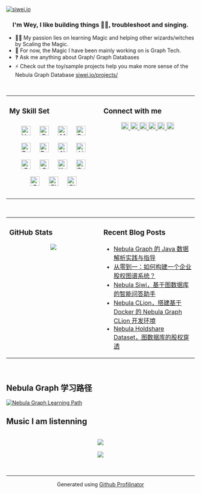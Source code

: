 [![siwei.io](https://user-images.githubusercontent.com/1651790/145385868-0d3ae801-ed26-4f68-9848-89b53fdf6aed.png)](https://siwei.io)

### <div align="center">I'm Wey, I like building things 👨‍💻, troubleshoot and singing.</div>

- 🧙🏻 My passion lies on learning Magic and helping other wizards/witches by Scaling the Magic.
- 🧚 For now, the Magic I have been mainly working on is Graph Tech.
- ❓ Ask me anything about Graph/ Graph Databases
- ⚡ Check out the toy/sample projects help you make more sense of the Nebula Graph Database [siwei.io/projects/](https://siwei.io/projects/)
<br/>


<table><tr><td valign="top" width="50%">

### My Skill Set
    
<div align="center">
    <img style="margin: 10px" src="https://profilinator.rishav.dev/skills-assets/vuejs-original-wordmark.svg" alt="Vue.js" height="25" />
    <img style="margin: 10px" src="https://profilinator.rishav.dev/skills-assets/d3js-original.svg" alt="D3.js" height="25" />
    <img style="margin: 10px" src="https://profilinator.rishav.dev/skills-assets/mysql-original-wordmark.svg" alt="MySQL" height="25" />
    <img style="margin: 10px" src="https://profilinator.rishav.dev/skills-assets/postgresql-original-wordmark.svg" alt="PostgreSQL" height="25" />
    <img style="margin: 10px" src="https://profilinator.rishav.dev/skills-assets/redis-original-wordmark.svg" alt="Redis" height="25" />
    <img style="margin: 10px" src="https://profilinator.rishav.dev/skills-assets/python-original.svg" alt="Python" height="25" />
    <img style="margin: 10px" src="https://profilinator.rishav.dev/skills-assets/nginx-original.svg" alt="Nginx" height="25" />
    <img style="margin: 10px" src="https://profilinator.rishav.dev/skills-assets/linux-original.svg" alt="Linux" height="25" />
    <img style="margin: 10px" src="https://profilinator.rishav.dev/skills-assets/logo-title.svg" alt="Chart.js" height="25" />
    <img style="margin: 10px" src="https://profilinator.rishav.dev/skills-assets/google_cloud-icon.svg" alt="GCP" height="25" />
    <img style="margin: 10px" src="https://profilinator.rishav.dev/skills-assets/kubernetes-icon.svg" alt="Kubernetes" height="25" />
    <img style="margin: 10px" src="https://profilinator.rishav.dev/skills-assets/gnu_bash-icon.svg" alt="Bash" height="25" />
    <img style="margin: 10px" src="https://profilinator.rishav.dev/skills-assets/openstack.png" alt="OpenStack" height="25" />
    <img style="margin: 10px" src="https://profilinator.rishav.dev/skills-assets/flask.png" alt="Flask" height="25" />
    <img style="margin: 10px" src="https://profilinator.rishav.dev/skills-assets/git-scm-icon.svg" alt="Git" height="25" />
</div>
<br/>

</td><td valign="top" width="50%">

### Connect with me

<div align="center">
    <a href="https://twitter.com/wey_gu" target="_blank">
        <img src=https://img.shields.io/badge/twitter-%2300acee.svg?&style=for-the-badge&logo=twitter&logoColor=white alt=twitter style="margin-bottom: 5px;" height="20" />
    </a>
    <a href="https://linkedin.com/in/weygu" target="_blank">
        <img src=https://img.shields.io/badge/linkedin-%231E77B5.svg?&style=for-the-badge&logo=linkedin&logoColor=white alt=linkedin style="margin-bottom: 5px;" height="20" />
    </a>
    <a href="https://www.facebook.com/Weyl.GU" target="_blank">
        <img src=https://img.shields.io/badge/facebook-%232E87FB.svg?&style=for-the-badge&logo=facebook&logoColor=white alt=facebook style="margin-bottom: 5px;" height="20" />
    </a>
    <a href="https://instagram.com/siwei.gu" target="_blank">
        <img src=https://img.shields.io/badge/instagram-%23000000.svg?&style=for-the-badge&logo=instagram&logoColor=white alt=instagram style="margin-bottom: 5px;" height="20" />
    </a>
    <a href="https://stackoverflow.com/users/1402404" target="_blank">
        <img src=https://img.shields.io/badge/stackoverflow-%23F28032.svg?&style=for-the-badge&logo=stackoverflow&logoColor=white alt=stackoverflow style="margin-bottom: 5px;" height="20" />
    </a>
    <a href="https://www.youtube.com/user/wey_gu" target="_blank">
        <img src=https://img.shields.io/badge/youtube-%23EE4831.svg?&style=for-the-badge&logo=youtube&logoColor=white alt=youtube style="margin-bottom: 5px;" height="20" />
    </a>    

</div>
<br/>

</td></tr></table>  
<br/>


<table><tr><td valign="top" width="50%">

### GitHub Stats

<div align="center"><img src="https://github-readme-stats.vercel.app/api?username=wey-gu&show_icons=true&count_private=true&hide_border=true" align="center" /></div>

</td><td valign="top" width="50%">

### Recent Blog Posts

<!-- BLOG-POST-LIST:START -->
- [Nebula Graph 的 Java 数据解析实践与指导](https://siwei.io/nebula-java-happy-parsing-guide/)
- [从零到一：如何构建一个企业股权图谱系统？](https://siwei.io/corp-rel-graph/)
- [Nebula Siwi，基于图数据库的智能问答助手](https://siwei.io/nebula-siwi/)
- [Nebula CLion，搭建基于 Docker 的 Nebula Graph CLion 开发环境](https://siwei.io/nebula-clion/)
- [Nebula Holdshare Dataset，图数据库的股权穿透](https://siwei.io/nebula-holdshare-dataset/)
<!-- BLOG-POST-LIST:END -->

</td></tr></table>  
<br/>

## Nebula Graph 学习路径

[![Nebula Graph Learning Path](https://user-images.githubusercontent.com/1651790/145390033-8007d10b-1167-4431-96e1-6a23be0374a5.png)](https://miro.com/app/board/o9J_lhIe7dE=/)


## Music I am listenning
<br/>
<div align="center"><img src="https://spotify-github-profile.vercel.app/api/view?uid=littlewey&cover_image=true&theme=default" /></div>
<br/>

<div align="center">
<img src="https://komarev.com/ghpvc/?username=wey-gu&&style=flat-square" align="center" />
</div>
<br/>
<br/>

----
<div align="center">Generated using <a href="https://profilinator.rishav.dev/" target="_blank">Github Profilinator</a></div>
